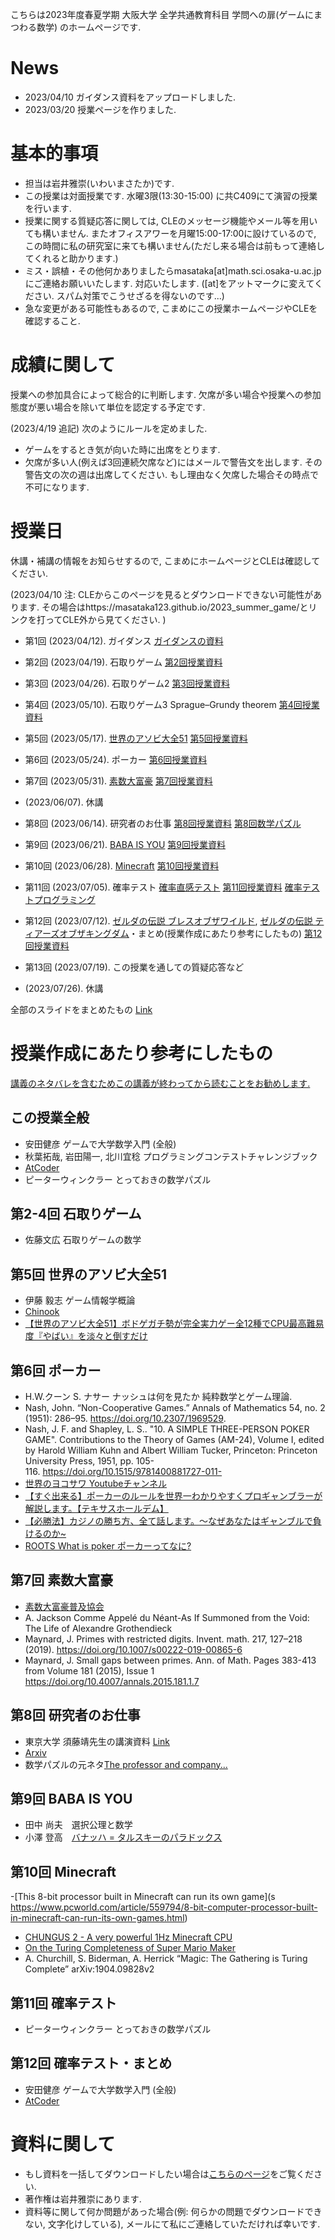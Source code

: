 
 こちらは2023年度春夏学期 大阪大学 全学共通教育科目 学問への扉(ゲームにまつわる数学) のホームページです.
 
# News
- 2023/04/10 ガイダンス資料をアップロードしました. 
- 2023/03/20 授業ページを作りました.

# 基本的事項

- 担当は岩井雅崇(いわいまさたか)です.
- この授業は対面授業です. 水曜3限(13:30-15:00) に共C409にて演習の授業を行います. 
- 授業に関する質疑応答に関しては, CLEのメッセージ機能やメール等を用いても構いません. またオフィスアワーを月曜15:00-17:00に設けているので, この時間に私の研究室に来ても構いません(ただし来る場合は前もって連絡してくれると助かります.)
- ミス・誤植・その他何かありましたらmasataka[at]math.sci.osaka-u.ac.jpにご連絡お願いいたします. 対応いたします. ([at]をアットマークに変えてください. スパム対策でこうせざるを得ないのです...)
- 急な変更がある可能性もあるので, こまめにこの授業ホームページやCLEを確認すること.

# 成績に関して

授業への参加具合によって総合的に判断します. 
欠席が多い場合や授業への参加態度が悪い場合を除いて単位を認定する予定です. 

(2023/4/19 追記) 次のようにルールを定めました. 
- ゲームをするとき気が向いた時に出席をとります. 
- 欠席が多い人(例えば3回連続欠席など)にはメールで警告文を出します.  その警告文の次の週は出席してください. もし理由なく欠席した場合その時点で不可になります. 


# 授業日
休講・補講の情報をお知らせするので, こまめにホームページとCLEは確認してください.

(2023/04/10 注: CLEからこのページを見るとダウンロードできない可能性があります. その場合はhttps://masataka123.github.io/2023_summer_game/とリンクを打ってCLE外から見てください. )

- 第1回 (2023/04/12).  ガイダンス [ガイダンスの資料](https://github.com/masataka123/2023_summer_game/blob/master/material/1_ガイダンス_公開用.pdf)

- 第2回 (2023/04/19).  石取りゲーム [第2回授業資料](https://github.com/masataka123/2023_summer_game/blob/master/material/2_石取りゲーム_公開用.pdf)

- 第3回 (2023/04/26).  石取りゲーム2 [第3回授業資料](https://github.com/masataka123/2023_summer_game/blob/master/material/3_石取りゲーム_公開用.pdf)

- 第4回 (2023/05/10).  石取りゲーム3 Sprague–Grundy theorem [第4回授業資料](https://github.com/masataka123/2023_summer_game/blob/master/material/4_石取りゲーム_公開用.pdf)

- 第5回 (2023/05/17).  [世界のアソビ大全51](https://www.nintendo.co.jp/switch/as7ta/) [第5回授業資料](https://github.com/masataka123/2023_summer_game/blob/master/material/5_世界のアソビ大全51_公開用.pdf)

- 第6回 (2023/05/24).  ポーカー  [第6回授業資料](https://github.com/masataka123/2023_summer_game/blob/master/material/6_ポーカー_公開用.pdf)


- 第7回 (2023/05/31).  [素数大富豪](https://primeqk.themedia.jp) [第7回授業資料](https://github.com/masataka123/2023_summer_game/blob/master/material/7_素数大富豪_公開用.pdf)

- (2023/06/07). 休講

- 第8回 (2023/06/14).  研究者のお仕事  [第8回授業資料](https://github.com/masataka123/2023_summer_game/blob/master/material/8_研究者のお仕事_公開用.pdf)
 [第8回数学パズル](https://github.com/masataka123/2023_summer_game/blob/master/material/8_数学パズル.pdf)


- 第9回 (2023/06/21). [BABA IS YOU](https://store.steampowered.com/app/736260/Baba_Is_You/?l=japanese)  [第9回授業資料](https://github.com/masataka123/2023_summer_game/blob/master/material/9_BABAISYOU.pdf)

- 第10回 (2023/06/28). [Minecraft](https://www.minecraft.net/ja-jp) [第10回授業資料](https://github.com/masataka123/2023_summer_game/blob/master/material/10_Minecraft.pdf)

- 第11回 (2023/07/05). 確率テスト [確率直感テスト](https://forms.gle/DYzMmnWK7V2zsXPS7) [第11回授業資料](https://github.com/masataka123/2023_summer_game/blob/master/material/11_確率テスト_公開用.pdf) [確率テストプログラミング](https://github.com/masataka123/2023_summer_game/blob/master/material/11_確率テスト.ipynb)

- 第12回 (2023/07/12).  [ゼルダの伝説 ブレスオブザワイルド](https://www.nintendo.co.jp/zelda/botw/index.html), [ゼルダの伝説 ティアーズオブザキングダム](https://www.nintendo.co.jp/zelda/totk/index.html)・まとめ(授業作成にあたり参考にしたもの)   [第12回授業資料](https://github.com/masataka123/2023_summer_game/blob/master/material/12_まとめ.pdf)

- 第13回 (2023/07/19).  この授業を通しての質疑応答など

-  (2023/07/26).  休講

全部のスライドをまとめたもの [Link](https://github.com/masataka123/2023_summer_game/blob/master/material/0_学問の扉資料.pdf)

# 授業作成にあたり参考にしたもの

<u>講義のネタバレを含むためこの講義が終わってから読むことをお勧めします.</u>

## この授業全般
- 安田健彦 ゲームで大学数学入門 (全般) 
- 秋葉拓哉, 岩田陽一, 北川宜稔 プログラミングコンテストチャレンジブック
- [AtCoder](https://atcoder.jp/home)
- ピーターウィンクラー とっておきの数学パズル

## 第2-4回 石取りゲーム
- 佐藤文広 石取りゲームの数学

## 第5回 世界のアソビ大全51
- 伊藤 毅志 ゲーム情報学概論
- [Chinook](https://webdocs.cs.ualberta.ca/~chinook/games/)
- [【世界のアソビ大全51】ボドゲガチ勢が完全実力ゲー全12種でCPU最高難易度『やばい』を淡々と倒すだけ](https://www.youtube.com/watch?v=2AXEur7pe_s&t=34s)

## 第6回 ポーカー
- H.W.クーン S. ナサー ナッシュは何を見たか 純粋数学とゲーム理論.
- Nash, John. “Non-Cooperative Games.” Annals of Mathematics 54, no. 2 (1951): 286–95. https://doi.org/10.2307/1969529.
- Nash, J. F. and Shapley, L. S.. "10. A SIMPLE THREE-PERSON POKER GAME". Contributions to the Theory of Games (AM-24), Volume I, edited by Harold William Kuhn and Albert William Tucker, Princeton: Princeton University Press, 1951, pp. 105-116. https://doi.org/10.1515/9781400881727-011- 
- [世界のヨコサワ Youtubeチャンネル](https://www.youtube.com/@yokosawa/featured)
- [【すぐ出来る】ポーカーのルールを世界一わかりやすくプロギャンブラーが解説します。【テキサスホールデム】](https://www.youtube.com/watch?v=tGoA4OWzzAk&t=1145s)
- [【必勝法】カジノの勝ち方、全て話します。〜なぜあなたはギャンブルで負けるのか~]( https://www.youtube.com/watch?v=GAaj8hlls6I&t=15s)
- [ROOTS What is poker ポーカーってなに?](https://roots-poker.com/what-is-poker)

## 第7回 素数大富豪
- [素数大富豪普及協会](https://primeqk.themedia.jp)
- A. Jackson Comme Appelé du Néant-As If Summoned from the Void: The Life of Alexandre Grothendieck
- Maynard, J. Primes with restricted digits. Invent. math. 217, 127–218 (2019). https://doi.org/10.1007/s00222-019-00865-6
- Maynard, J.  Small gaps between primes. Ann. of Math. Pages 383-413 from Volume 181 (2015), Issue 1  https://doi.org/10.4007/annals.2015.181.1.7

## 第8回 研究者のお仕事
- 東京大学 須藤靖先生の講演資料 [Link](http://www-utap.phys.s.u-tokyo.ac.jp/~suto/myresearch/souma08.pdf)
- [Arxiv](https://arxiv.org)
- 数学パズルの元ネタ[The professor and company...](http://www-fourier.univ-grenoble-alpes.fr/~deraux/puzzle/professor.html)

## 第9回 BABA IS YOU
- 田中 尚夫　選択公理と数学
- 小澤 登高　[バナッハ = タルスキーのパラドックス](https://www.kurims.kyoto-u.ac.jp/~kenkyubu/kokai-koza/H27-ozawa.pdf)

## 第10回 Minecraft
-[This 8-bit processor built in Minecraft can run its own game](s https://www.pcworld.com/article/559794/8-bit-computer-processor-built-in-minecraft-can-run-its-own-games.html)
- [CHUNGUS 2 - A very powerful 1Hz Minecraft CPU](https://www.youtube.com/watch?v=FDiapbD0Xfg)
- [On the Turing Completeness of Super Mario Maker](https://www.youtube.com/watch?v=hd0EtsTUbmg)
- A. Churchill, S. Biderman, A. Herrick “Magic: The Gathering is Turing Complete” arXiv:1904.09828v2

## 第11回 確率テスト
- ピーターウィンクラー とっておきの数学パズル

## 第12回 確率テスト・まとめ
- 安田健彦 ゲームで大学数学入門 (全般) 
- [AtCoder](https://atcoder.jp/home)


# 資料に関して

- もし資料を一括してダウンロードしたい場合は[こちらのページ](https://github.com/masataka123/2023_summer_game/tree/master/material)をご覧ください.
- 著作権は岩井雅崇にあります. 
- 資料等に関して何か問題があった場合(例: 何らかの問題でダウンロードできない, 文字化けしている), メールにて私にご連絡していただければ幸いです.
